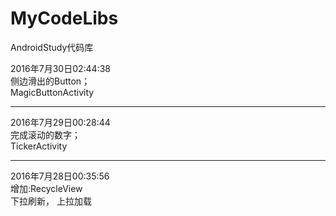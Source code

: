 # MyCodeLibs
AndroidStudy代码库	

2016年7月30日02:44:38   
侧边滑出的Button；  
MagicButtonActivity   
_____________________
2016年7月29日00:28:44   
完成滚动的数字；  
TickerActivity  
_____________________
2016年7月28日00:35:56	
增加:RecycleView  
下拉刷新， 上拉加载
